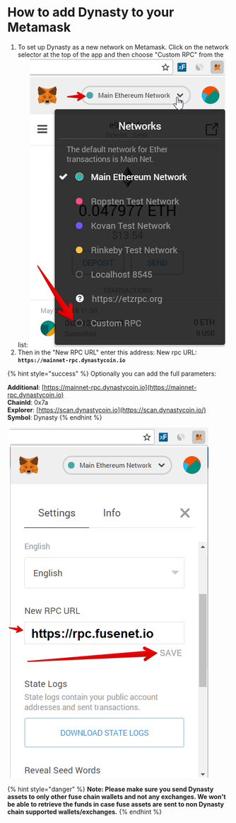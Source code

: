 # How to add Dynasty to your Metamask

1. To set up Dynasty as a new network on Metamask. Click on the network selector at the top of the app and then choose "Custom RPC" from the list:   ![](../../.gitbook/assets/etz1%20%281%29.png)  
2. Then in the "New RPC URL" enter this address: New rpc URL: **`https://mainnet-rpc.dynastycoin.io`**

{% hint style="success" %}
Optionally you can add the full parameters:

**Additional**: [https://mainnet-rpc.dynastycoin.io](https://mainnet-rpc.dynastycoin.io)  
**ChainId**: 0x7a  
**Explorer**: [https://scan.dynastycoin.io](https://scan.dynastycoin.io/)  
**Symbol**: Dynasty
{% endhint %}

![](../../.gitbook/assets/ez2.png)  


{% hint style="danger" %}
**Note: Please make sure you send Dynasty assets to only other fuse chain wallets and not any exchanges. We won't be able to retrieve the funds in case fuse assets are sent to non Dynasty chain supported wallets/exchanges.**
{% endhint %}

  


